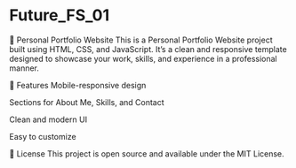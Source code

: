 # Future_FS_01
💼 Personal Portfolio Website
This is a Personal Portfolio Website project built using HTML, CSS, and JavaScript. It’s a clean and responsive template designed to showcase your work, skills, and experience in a professional manner.


📌 Features
Mobile-responsive design

Sections for About Me, Skills, and Contact

Clean and modern UI

Easy to customize


📃 License
This project is open source and available under the MIT License.

